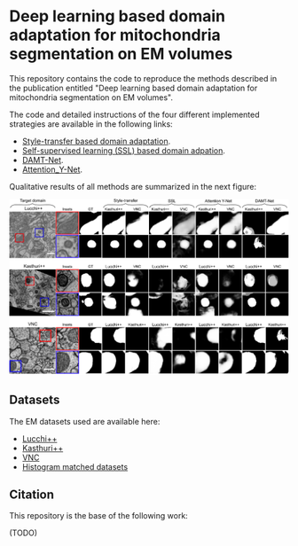 # Deep learning based domain adaptation for mitochondria segmentation on EM volumes
                                                                                                                       
This repository contains the code to reproduce the methods described in the publication entitled "Deep learning based domain adaptation for mitochondria segmentation on EM volumes". 

The code and detailed instructions of the four different implemented strategies are available in the following links:

- [Style-transfer based domain adaptation](CUT).
- [Self-supervised learning (SSL) based domain adpation](SSL).
- [DAMT-Net](DAMT-Net).
- [Attention_Y-Net](Attention_Y-Net).

Qualitative results of all methods are summarized in the next figure:
<p align="center">
  <img src="./img/DAoverview.png" width="800"></a>
</p>

## Datasets

The EM datasets used are available here:
- [Lucchi++](https://sites.google.com/view/connectomics/ "Lucchi++")
- [Kasthuri++](https://sites.google.com/view/connectomics/ "Kasthuri++")
- [VNC](https://github.com/unidesigner/groundtruth-drosophila-vnc "VNC")
- [Histogram matched datasets](https://ehubox.ehu.eus/s/X3qRpYsPftxgjPw "Histogram matched datasets")

## Citation                                                                                                             
                                                                                                                        
This repository is the base of the following work:                                                                      
    
(TODO)
